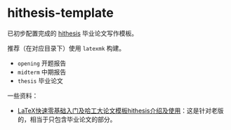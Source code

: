 # hithesis-template

已初步配置完成的 [hithesis](https://github.com/dustincys/hithesis) 毕业论文写作模板。

推荐（在对应目录下）使用 `latexmk` 构建。

* `opening` 开题报告
* `midterm` 中期报告
* `thesis` 毕业论文

一些资料：

* [LaTeX快速零基础入门及哈工大论文模板hithesis介绍及使用](https://www.bilibili.com/video/BV1zJ41127Xk)：这是针对老版的，相当于只包含毕业论文的部分。